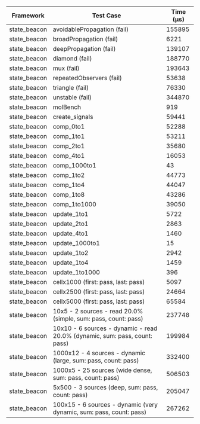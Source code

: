 | Framework | Test Case | Time (μs) |
| --- | --- | --- |
| state_beacon | avoidablePropagation (fail) | 155895 |
| state_beacon | broadPropagation (fail) | 6221 |
| state_beacon | deepPropagation (fail) | 139107 |
| state_beacon | diamond (fail) | 188770 |
| state_beacon | mux (fail) | 193643 |
| state_beacon | repeatedObservers (fail) | 53638 |
| state_beacon | triangle (fail) | 76330 |
| state_beacon | unstable (fail) | 344870 |
| state_beacon | molBench | 919 |
| state_beacon | create_signals | 59441 |
| state_beacon | comp_0to1 | 52288 |
| state_beacon | comp_1to1 | 53211 |
| state_beacon | comp_2to1 | 35680 |
| state_beacon | comp_4to1 | 16053 |
| state_beacon | comp_1000to1 | 43 |
| state_beacon | comp_1to2 | 44773 |
| state_beacon | comp_1to4 | 44047 |
| state_beacon | comp_1to8 | 43286 |
| state_beacon | comp_1to1000 | 39050 |
| state_beacon | update_1to1 | 5722 |
| state_beacon | update_2to1 | 2863 |
| state_beacon | update_4to1 | 1460 |
| state_beacon | update_1000to1 | 15 |
| state_beacon | update_1to2 | 2942 |
| state_beacon | update_1to4 | 1459 |
| state_beacon | update_1to1000 | 396 |
| state_beacon | cellx1000 (first: pass, last: pass) | 5097 |
| state_beacon | cellx2500 (first: pass, last: pass) | 24664 |
| state_beacon | cellx5000 (first: pass, last: pass) | 65584 |
| state_beacon | 10x5 - 2 sources - read 20.0% (simple, sum: pass, count: pass) | 237748 |
| state_beacon | 10x10 - 6 sources - dynamic - read 20.0% (dynamic, sum: pass, count: pass) | 199984 |
| state_beacon | 1000x12 - 4 sources - dynamic (large, sum: pass, count: pass) | 332400 |
| state_beacon | 1000x5 - 25 sources (wide dense, sum: pass, count: pass) | 506503 |
| state_beacon | 5x500 - 3 sources (deep, sum: pass, count: pass) | 205047 |
| state_beacon | 100x15 - 6 sources - dynamic (very dynamic, sum: pass, count: pass) | 267262 |
